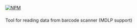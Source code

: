 [![NPM](https://nodei.co/npm/@ordman/scanner.png)](https://npmjs.org/package/@ordman/scanner)

###
Tool for reading data from barcode scanner (MDLP support)